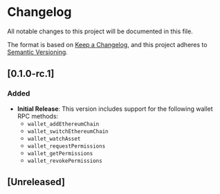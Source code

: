 # Changelog

All notable changes to this project will be documented in this file.

The format is based on [Keep a Changelog](https://keepachangelog.com/en/1.0.0/),
and this project adheres to [Semantic Versioning](https://semver.org/spec/v2.0.0.html).

<!-- EXAMPLE

## 1.0.0 (2024-11-05)


### Features

* add example react app to test wallet plugin ([#3](https://github.com/web3/web3-plugin-wallet-rpc/issues/3)) ([4fbe3c0](https://github.com/web3/web3-plugin-wallet-rpc/commit/4fbe3c0533d48ca1ad97f81e5a1c0a296ddc7559))
* add get/request/revoke permissions methods ([#9](https://github.com/web3/web3-plugin-wallet-rpc/issues/9)) ([169b12c](https://github.com/web3/web3-plugin-wallet-rpc/commit/169b12cb6a4cb4f1cd9be88b3b0511bd2df25934))
* add updateEthereumChain, switchEthereumChain, getOwnedAssets, watchAsset ([#4](https://github.com/web3/web3-plugin-wallet-rpc/issues/4)) ([44b6672](https://github.com/web3/web3-plugin-wallet-rpc/commit/44b6672fa5ff45cc1c65e8d6a9f7c49851ab7a1d))
* configure the plugin, add first method addEthereumChain ([#2](https://github.com/web3/web3-plugin-wallet-rpc/issues/2)) ([d00496e](https://github.com/web3/web3-plugin-wallet-rpc/commit/d00496e02c036f5b651c12668c871741256bf674))
* lightweight plugin dependencies + manual test results ([#14](https://github.com/web3/web3-plugin-wallet-rpc/issues/14)) ([a749244](https://github.com/web3/web3-plugin-wallet-rpc/commit/a749244c5f702b04f9d5c88c44cb2bdbbfb10745))
* run prettier on all files + wallet rpc examples ([#12](https://github.com/web3/web3-plugin-wallet-rpc/issues/12)) ([f7cd6ac](https://github.com/web3/web3-plugin-wallet-rpc/commit/f7cd6ac45093c9e6f93a2c9f69ee8631af3080cb))
* transition to monorepo to be able to run example app with wallet plugin from the same repo ([#5](https://github.com/web3/web3-plugin-wallet-rpc/issues/5)) ([9f28a90](https://github.com/web3/web3-plugin-wallet-rpc/commit/9f28a90c5d1c6bf432fa1e93435d16063a2a9b7f))


### Bug Fixes

* **readme:** api-docs-link ([#20](https://github.com/web3/web3-plugin-wallet-rpc/issues/20)) ([4ab50e5](https://github.com/web3/web3-plugin-wallet-rpc/commit/4ab50e52ec6d85fe6ff10f9bb7f42b5875d8216e))

## [1.0.0]

### Added

- I've added feature XY (#1000)

### Changed

- I've cleaned up XY (#1000)

### Deprecated

- I've deprecated XY (#1000)

### Removed

- I've removed XY (#1000)

### Fixed

- I've fixed XY (#1000)

### Security

- I've improved the security in XY (#1000)

-->

## [0.1.0-rc.1]

### Added

- **Initial Release**: This version includes support for the following wallet RPC methods:
  - `wallet_addEthereumChain`
  - `wallet_switchEthereumChain`
  - `wallet_watchAsset`
  - `wallet_requestPermissions`
  - `wallet_getPermissions`
  - `wallet_revokePermissions`

## [Unreleased]
